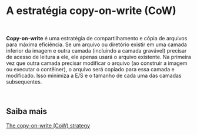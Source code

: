 # A estratégia copy-on-write (CoW)

<br>

**Copy-on-write** é uma estratégia de compartilhamento e cópia de arquivos para máxima eficiência. Se um arquivo ou diretório existir em uma camada inferior da imagem e outra camada (incluindo a camada gravável) precisar de acesso de leitura a ele, ele apenas usará o arquivo existente. Na primeira vez que outra camada precisar modificar o arquivo (ao construir a imagem ou executar o contêiner), o arquivo será copiado para essa camada e modificado. Isso minimiza a E/S e o tamanho de cada uma das camadas subsequentes. 

<br>

## Saiba mais
[The copy-on-write (CoW) strategy](https://docs.docker.com/engine/storage/drivers/#the-copy-on-write-cow-strategy)